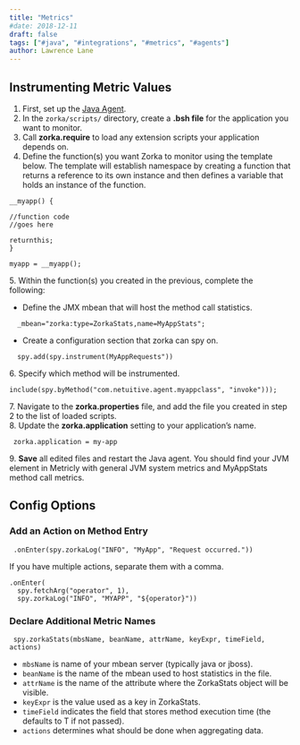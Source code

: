```yaml
---
title: "Metrics"
#date: 2018-12-11
draft: false
tags: ["#java", "#integrations", "#metrics", "#agents"]
author: Lawrence Lane
---
```


## Instrumenting Metric Values
1. First, set up the [Java Agent][1].
2. In the `zorka/scripts/` directory, create a **.bsh file** for the application you want to monitor.
3. Call **zorka.require** to load any extension scripts your application depends on.
4. Define the function(s) you want Zorka to monitor using the template below. The template will establish namespace by creating a function that returns a reference to its own instance and then defines a variable that holds an instance of the function.

```
__myapp() {

//function code
//goes here

returnthis;
}

myapp = __myapp();
```
5\. Within the function(s) you created in the previous, complete the following:

  - Define the JMX mbean that will host the method call statistics.

  ```
    _mbean="zorka:type=ZorkaStats,name=MyAppStats";
  ```
  - Create a configuration section that zorka can spy on.

  ```
    spy.add(spy.instrument(MyAppRequests"))
  ```
6\. Specify which method will be instrumented.

```
include(spy.byMethod("com.netuitive.agent.myappclass", "invoke")));
```
7\.  Navigate to the **zorka.properties** file, and add the file you created in step 2 to the list of loaded scripts.  
8. Update the **zorka.application** setting to your application’s name.

```
 zorka.application = my-app
```
9\. **Save** all edited files and restart the Java agent. You should find your JVM element in Metricly with general JVM system metrics and MyAppStats method call metrics.

## Config Options

### Add an Action on Method Entry


```
 .onEnter(spy.zorkaLog("INFO", "MyApp", "Request occurred."))
 ```
If you have multiple actions, separate them with a comma.

 ```
 .onEnter(
   spy.fetchArg("operator", 1),
   spy.zorkaLog("INFO", "MYAPP", "${operator}"))
 ```

### Declare Additional Metric Names

```
 spy.zorkaStats(mbsName, beanName, attrName, keyExpr, timeField, actions)
```
- `mbsName` is name of your mbean server (typically java or jboss).
- `beanName` is the name of the mbean used to host statistics in the file.
- `attrName` is the name of the attribute where the ZorkaStats object will be visible.
- `keyExpr` is the value used as a key in ZorkaStats.
- `timeField` indicates the field that stores method execution time (the defaults to T if not passed).
- `actions` determines what should be done when aggregating data.


[1]: /integrations/agents/java-agent
